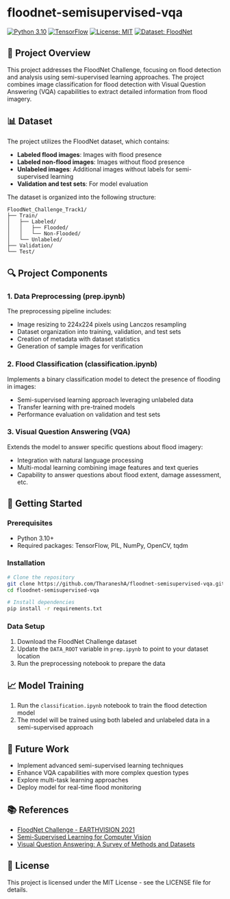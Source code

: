 # floodnet-semisupervised-vqa

[![Python 3.10](https://img.shields.io/badge/Python-3.10-blue.svg)](https://www.python.org/downloads/release/python-3100/)
[![TensorFlow](https://img.shields.io/badge/TensorFlow-2.x-orange.svg)](https://www.tensorflow.org/)
[![License: MIT](https://img.shields.io/badge/License-MIT-yellow.svg)](https://opensource.org/licenses/MIT)
[![Dataset: FloodNet](https://img.shields.io/badge/Dataset-FloodNet-green.svg)](https://github.com/BinaLab/FloodNet-Challenge-EARTHVISION2021)

## 🌊 Project Overview

This project addresses the FloodNet Challenge, focusing on flood detection and analysis using semi-supervised learning approaches. The project combines image classification for flood detection with Visual Question Answering (VQA) capabilities to extract detailed information from flood imagery.

## 📊 Dataset

The project utilizes the FloodNet dataset, which contains:

- **Labeled flood images**: Images with flood presence
- **Labeled non-flood images**: Images without flood presence
- **Unlabeled images**: Additional images without labels for semi-supervised learning
- **Validation and test sets**: For model evaluation

The dataset is organized into the following structure:
```
FloodNet_Challenge_Track1/
├── Train/
│   ├── Labeled/
│   │   ├── Flooded/
│   │   └── Non-Flooded/
│   └── Unlabeled/
├── Validation/
└── Test/
```

## 🔍 Project Components

### 1. Data Preprocessing (prep.ipynb)

The preprocessing pipeline includes:
- Image resizing to 224x224 pixels using Lanczos resampling
- Dataset organization into training, validation, and test sets
- Creation of metadata with dataset statistics
- Generation of sample images for verification

### 2. Flood Classification (classification.ipynb)

Implements a binary classification model to detect the presence of flooding in images:
- Semi-supervised learning approach leveraging unlabeled data
- Transfer learning with pre-trained models
- Performance evaluation on validation and test sets

### 3. Visual Question Answering (VQA)

Extends the model to answer specific questions about flood imagery:
- Integration with natural language processing
- Multi-modal learning combining image features and text queries
- Capability to answer questions about flood extent, damage assessment, etc.

## 🚀 Getting Started

### Prerequisites

- Python 3.10+
- Required packages: TensorFlow, PIL, NumPy, OpenCV, tqdm

### Installation

```bash
# Clone the repository
git clone https://github.com/TharaneshA/floodnet-semisupervised-vqa.git
cd floodnet-semisupervised-vqa

# Install dependencies
pip install -r requirements.txt
```

### Data Setup

1. Download the FloodNet Challenge dataset
2. Update the `DATA_ROOT` variable in `prep.ipynb` to point to your dataset location
3. Run the preprocessing notebook to prepare the data

## 📈 Model Training

1. Run the `classification.ipynb` notebook to train the flood detection model
2. The model will be trained using both labeled and unlabeled data in a semi-supervised approach

## 🔧 Future Work

- Implement advanced semi-supervised learning techniques
- Enhance VQA capabilities with more complex question types
- Explore multi-task learning approaches
- Deploy model for real-time flood monitoring

## 📚 References

- [FloodNet Challenge - EARTHVISION 2021](https://github.com/BinaLab/FloodNet-Challenge-EARTHVISION2021)
- [Semi-Supervised Learning for Computer Vision](https://arxiv.org/abs/2006.10958)
- [Visual Question Answering: A Survey of Methods and Datasets](https://arxiv.org/abs/1607.05910)

## 📄 License

This project is licensed under the MIT License - see the LICENSE file for details.
